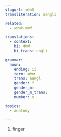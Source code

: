 ```yaml
---
slugurl: आंगळी
transliteration: aangli

related:
  - आंगळी-करणी

translations:
  - context:
    hi: उँगली 
    hi_trans: ungli

grammar:
  noun:
    ending: ii
    term: आंगळ
    trans: aangl
    gender: f
    gender_m: 
    gender_m_trans: 
    number: s

topics:
  - anatomy

---
```


<word-pos pos="noun">

<word-meanings>

1. finger

</word-meanings>

<noun-decl :grammar="grammar" ></noun-decl>

</word-pos>
